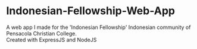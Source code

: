 # Indonesian-Fellowship-Web-App
A web app I made for the 'Indonesian Fellowship' Indonesian community of Pensacola Christian College. <br>
Created with ExpressJS and NodeJS
